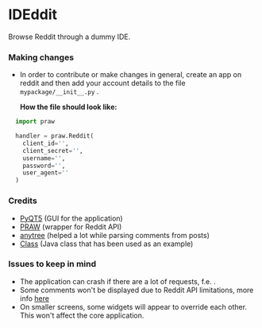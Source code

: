 # IDEddit
Browse Reddit through a dummy IDE.

### Making changes
  * In order to contribute or make changes in general, create an app on reddit and then add your account details to the file ```mypackage/__init__.py``` .
  
     **How the file should look like:**
   ```python
     import praw

     handler = praw.Reddit(
       client_id='',
       client_secret='',
       username='',
       password='',
       user_agent=''
     )
   ```
### Credits
  * [PyQT5] (GUI for the application)
  * [PRAW] (wrapper for Reddit API) 
  * [anytree] (helped a lot while parsing comments from posts) 
  * [Class] (Java class that has been used as an example)
  
### Issues to keep in mind
  * The application can crash if there are a lot of requests, f.e. . 
  * Some comments won't be displayed due to Reddit API limitations, more info [here] 
  * On smaller screens, some widgets will appear to override each other. This won't affect the core application.

[//]: #
   [PyQT5]: <https://github.com/baoboa/pyqt5>
   [PRAW]: <https://github.com/praw-dev/praw>
   [anytree]: <https://github.com/c0fec0de/anytree>
   [here]: <https://github.com/praw-dev/praw/issues/1043#issuecomment-471233284>
   [Class]:                    <https://github.com/openjdk/jdk/blob/master/src/java.desktop/windows/classes/com/sun/java/swing/plaf/windows/AnimationController.java>
